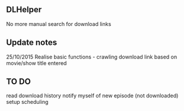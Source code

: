 ## DLHelper
No more manual search for download links

## Update notes
25/10/2015 Realise basic functions - crawling download link based on movie/show title entered

## TO DO
read download history
notify myself of new episode (not downloaded)
setup scheduling
